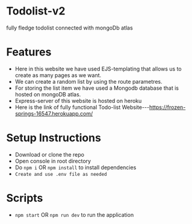 # Todolist-v2
fully fledge todolist connected with mongoDb atlas  
# Features

  * Here in this website we have used EJS-templating that allows us to create as many pages as we want.
  * We can create a random list by using the route parametres.
  * For storing the list item we have used a Mongodb database that is hosted on mongoDB atlas.
  * Express-server of this website is hosted on heroku
  * Here is the link of fully functional Todo-list Website---https://frozen-springs-16547.herokuapp.com/

# Setup Instructions

  * Download or clone the repo
  * Open console in root directory
  * Do ```npm i``` OR ```npm install``` to install dependencies
  * ```Create and use .env file as needed```
  
# Scripts

  * ```npm start``` OR ```npm run dev``` to run the application
  
 
